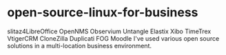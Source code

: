 # open-source-linux-for-business
slitaz4LibreOffice OpenNMS Observium Untangle Elastix Xibo TimeTrex VtigerCRM CloneZilla Duplicati FOG Moodle
I've used various open source solutions in a multi-location business environment.
